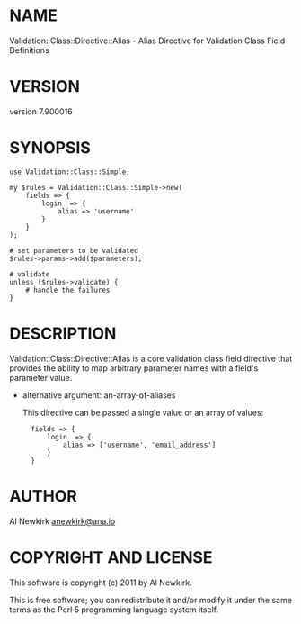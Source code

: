 # NAME

Validation::Class::Directive::Alias - Alias Directive for Validation Class Field Definitions

# VERSION

version 7.900016

# SYNOPSIS

    use Validation::Class::Simple;

    my $rules = Validation::Class::Simple->new(
        fields => {
            login  => {
                alias => 'username'
            }
        }
    );

    # set parameters to be validated
    $rules->params->add($parameters);

    # validate
    unless ($rules->validate) {
        # handle the failures
    }

# DESCRIPTION

Validation::Class::Directive::Alias is a core validation class field directive
that provides the ability to map arbitrary parameter names with a field's
parameter value.

- alternative argument: an-array-of-aliases

    This directive can be passed a single value or an array of values:

        fields => {
            login  => {
                alias => ['username', 'email_address']
            }
        }

# AUTHOR

Al Newkirk <anewkirk@ana.io>

# COPYRIGHT AND LICENSE

This software is copyright (c) 2011 by Al Newkirk.

This is free software; you can redistribute it and/or modify it under
the same terms as the Perl 5 programming language system itself.
